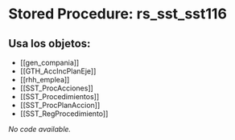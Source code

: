 # Stored Procedure: rs_sst_sst116

## Usa los objetos:
- [[gen_compania]]
- [[GTH_AccIncPlanEje]]
- [[rhh_emplea]]
- [[SST_ProcAcciones]]
- [[SST_Procedimientos]]
- [[SST_ProcPlanAccion]]
- [[SST_RegProcedimiento]]

*No code available.*
